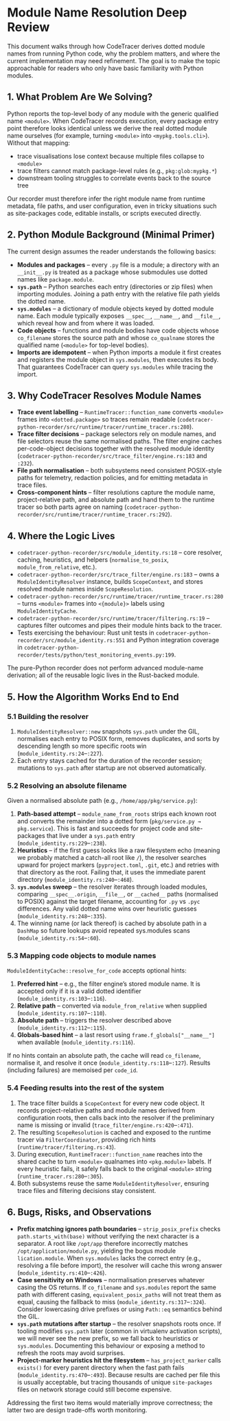 # Module Name Resolution Deep Review

This document walks through how CodeTracer derives dotted module names from running Python code, why the problem matters, and where the current implementation may need refinement. The goal is to make the topic approachable for readers who only have basic familiarity with Python modules.

## 1. What Problem Are We Solving?

Python reports the top-level body of any module with the generic qualified name `<module>`. When CodeTracer records execution, every package entry point therefore looks identical unless we derive the real dotted module name ourselves (for example, turning `<module>` into `<mypkg.tools.cli>`). Without that mapping:

- trace visualisations lose context because multiple files collapse to `<module>`
- trace filters cannot match package-level rules (e.g., `pkg:glob:mypkg.*`)
- downstream tooling struggles to correlate events back to the source tree

Our recorder must therefore infer the right module name from runtime metadata, file paths, and user configuration, even in tricky situations such as site-packages code, editable installs, or scripts executed directly.

## 2. Python Module Background (Minimal Primer)

The current design assumes the reader understands the following basics:

- **Modules and packages** – every `.py` file is a module; a directory with an `__init__.py` is treated as a package whose submodules use dotted names like `package.module`.
- **`sys.path`** – Python searches each entry (directories or zip files) when importing modules. Joining a path entry with the relative file path yields the dotted name.
- **`sys.modules`** – a dictionary of module objects keyed by dotted module name. Each module typically exposes `__spec__`, `__name__`, and `__file__`, which reveal how and from where it was loaded.
- **Code objects** – functions and module bodies have code objects whose `co_filename` stores the source path and whose `co_qualname` stores the qualified name (`<module>` for top-level bodies).
- **Imports are idempotent** – when Python imports a module it first creates and registers the module object in `sys.modules`, then executes its body. That guarantees CodeTracer can query `sys.modules` while tracing the import.

## 3. Why CodeTracer Resolves Module Names

- **Trace event labelling** – `RuntimeTracer::function_name` converts `<module>` frames into `<dotted.package>` so traces remain readable (`codetracer-python-recorder/src/runtime/tracer/runtime_tracer.rs:280`).
- **Trace filter decisions** – package selectors rely on module names, and file selectors reuse the same normalised paths. The filter engine caches per-code-object decisions together with the resolved module identity (`codetracer-python-recorder/src/trace_filter/engine.rs:183` and `:232`).
- **File path normalisation** – both subsystems need consistent POSIX-style paths for telemetry, redaction policies, and for emitting metadata in trace files.
- **Cross-component hints** – filter resolutions capture the module name, project-relative path, and absolute path and hand them to the runtime tracer so both parts agree on naming (`codetracer-python-recorder/src/runtime/tracer/runtime_tracer.rs:292`).

## 4. Where the Logic Lives

- `codetracer-python-recorder/src/module_identity.rs:18` – core resolver, caching, heuristics, and helpers (`normalise_to_posix`, `module_from_relative`, etc.).
- `codetracer-python-recorder/src/trace_filter/engine.rs:183` – owns a `ModuleIdentityResolver` instance, builds `ScopeContext`, and stores resolved module names inside `ScopeResolution`.
- `codetracer-python-recorder/src/runtime/tracer/runtime_tracer.rs:280` – turns `<module>` frames into `<{module}>` labels using `ModuleIdentityCache`.
- `codetracer-python-recorder/src/runtime/tracer/filtering.rs:19` – captures filter outcomes and pipes their module hints back to the tracer.
- Tests exercising the behaviour: Rust unit tests in `codetracer-python-recorder/src/module_identity.rs:551` and Python integration coverage in `codetracer-python-recorder/tests/python/test_monitoring_events.py:199`.

The pure-Python recorder does not perform advanced module-name derivation; all of the reusable logic lives in the Rust-backed module.

## 5. How the Algorithm Works End to End

### 5.1 Building the resolver
1. `ModuleIdentityResolver::new` snapshots `sys.path` under the GIL, normalises each entry to POSIX form, removes duplicates, and sorts by descending length so more specific roots win (`module_identity.rs:24`–`:227`).
2. Each entry stays cached for the duration of the recorder session; mutations to `sys.path` after startup are not observed automatically.

### 5.2 Resolving an absolute filename
Given a normalised absolute path (e.g., `/home/app/pkg/service.py`):

1. **Path-based attempt** – `module_name_from_roots` strips each known root and converts the remainder into a dotted form (`pkg/service.py → pkg.service`). This is fast and succeeds for project code and site-packages that live under a `sys.path` entry (`module_identity.rs:229`–`:238`).
2. **Heuristics** – if the first guess looks like a raw filesystem echo (meaning we probably matched a catch-all root like `/`), the resolver searches upward for project markers (`pyproject.toml`, `.git`, etc.) and retries with that directory as the root. Failing that, it uses the immediate parent directory (`module_identity.rs:240`–`:468`).
3. **`sys.modules` sweep** – the resolver iterates through loaded modules, comparing `__spec__.origin`, `__file__`, or `__cached__` paths (normalised to POSIX) against the target filename, accounting for `.py` vs `.pyc` differences. Any valid dotted name wins over heuristic guesses (`module_identity.rs:248`–`:335`).
4. The winning name (or lack thereof) is cached by absolute path in a `DashMap` so future lookups avoid repeated sys.modules scans (`module_identity.rs:54`–`:60`).

### 5.3 Mapping code objects to module names

`ModuleIdentityCache::resolve_for_code` accepts optional hints:

1. **Preferred hint** – e.g., the filter engine’s stored module name. It is accepted only if it is a valid dotted identifier (`module_identity.rs:103`–`:116`).
2. **Relative path** – converted via `module_from_relative` when supplied (`module_identity.rs:107`–`:110`).
3. **Absolute path** – triggers the resolver described above (`module_identity.rs:112`–`:115`).
4. **Globals-based hint** – a last resort using `frame.f_globals["__name__"]` when available (`module_identity.rs:116`).

If no hints contain an absolute path, the cache will read `co_filename`, normalise it, and resolve it once (`module_identity.rs:118`–`:127`). Results (including failures) are memoised per `code_id`.

### 5.4 Feeding results into the rest of the system

1. The trace filter builds a `ScopeContext` for every new code object. It records project-relative paths and module names derived from configuration roots, then calls back into the resolver if the preliminary name is missing or invalid (`trace_filter/engine.rs:420`–`:471`).
2. The resulting `ScopeResolution` is cached and exposed to the runtime tracer via `FilterCoordinator`, providing rich hints (`runtime/tracer/filtering.rs:43`).
3. During execution, `RuntimeTracer::function_name` reaches into the shared cache to turn `<module>` qualnames into `<pkg.module>` labels. If every heuristic fails, it safely falls back to the original `<module>` string (`runtime_tracer.rs:280`–`:305`).
4. Both subsystems reuse the same `ModuleIdentityResolver`, ensuring trace files and filtering decisions stay consistent.

## 6. Bugs, Risks, and Observations

- **Prefix matching ignores path boundaries** – `strip_posix_prefix` checks `path.starts_with(base)` without verifying the next character is a separator. A root like `/opt/app` therefore incorrectly matches `/opt/application/module.py`, yielding the bogus module `lication.module`. When `sys.modules` lacks the correct entry (e.g., resolving a file before import), the resolver will cache this wrong answer (`module_identity.rs:410`–`:426`).
- **Case sensitivity on Windows** – normalisation preserves whatever casing the OS returns. If `co_filename` and `sys.modules` report the same path with different casing, `equivalent_posix_paths` will not treat them as equal, causing the fallback to miss (`module_identity.rs:317`–`:324`). Consider lowercasing drive prefixes or using `Path::eq` semantics behind the GIL.
- **`sys.path` mutations after startup** – the resolver snapshots roots once. If tooling modifies `sys.path` later (common in virtualenv activation scripts), we will never see the new prefix, so we fall back to heuristics or `sys.modules`. Documenting this behaviour or exposing a method to refresh the roots may avoid surprises.
- **Project-marker heuristics hit the filesystem** – `has_project_marker` calls `exists()` for every parent directory when the fast path fails (`module_identity.rs:470`–`:493`). Because results are cached per file this is usually acceptable, but tracing thousands of unique `site-packages` files on network storage could still become expensive.

Addressing the first two items would materially improve correctness; the latter two are design trade-offs worth monitoring.

